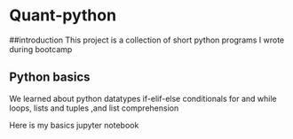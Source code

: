 # Quant-python

##introduction
This project is a collection of short python programs I wrote during bootcamp

## Python basics

We learned about python datatypes if-elif-else conditionals for and while loops, lists and tuples ,and list comprehension

Here is my basics jupyter notebook
